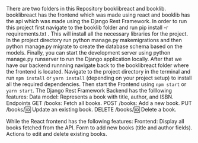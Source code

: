 There are two folders in this Repository booklibreact and booklib.
booklibreact has the frontend which was made using react and booklib has the api which was made using the Django Rest Framework. In order to run this project first navigate to the booklib folder and  run pip install -r requirements.txt . This will install all the necessary libraries for the project. In the project directory  run python manage.py makemigrations and then python manage.py migrate to create the database schema based on the models.
Finally, you can start the development server using python manage.py runserver to run the Django application locally. After that we have our backend runnning navigate back to the booklibreact folder where the frontend is located. Navigate to the project directory in the terminal and run `npm install` or `yarn install` (depending on your project setup) to install all the required dependencies.
Then start the Frontend using `npm start` or `yarn start`.
The Django Rest Framework Backend has the folllowing features:
Data model: Represents a book with title, author, and ISBN.
Endpoints
    GET /books: Fetch all books.
    POST /books: Add a new book.
    PUT /books/:id: Update an existing book.
    DELETE /books/:id: Delete a book.

While the React frontend has the following features:
Frontend:
    Display all books fetched from the API.
    Form to add new books (title and author fields).
    Actions to edit and delete existing books.


